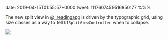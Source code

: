date: 2019-04-15T01:55:57+0000
tweet: 1117607459516850177
%%%

The new split view in [@_readingapp](https://twitter.com/_readingapp) is driven by the typographic grid, using size classes as a way to tell `UISplitViewController` when to collapse.

![](D4KKDe1U0AAp3Ro.jpg)
